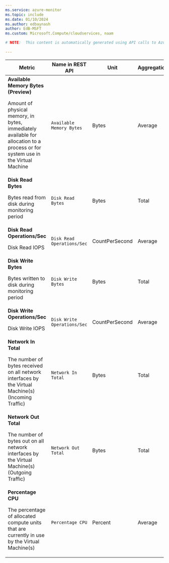 ```yaml
---
ms.service: azure-monitor
ms.topic: include
ms.date: 01/10/2024
ms.author: edbaynash
author: EdB-MSFT
ms.custom: Microsoft.Compute/cloudservices, naam

# NOTE:  This content is automatically generated using API calls to Azure. Any edits made on these files will be overwritten in the next run of the script. 
 
---
```


  
  
|Metric|Name in REST API|Unit|Aggregation|Dimensions|Time Grains|DS Export|
|---|---|---|---|---|---|---|
|**Available Memory Bytes (Preview)**<p><p>Amount of physical memory, in bytes, immediately available for allocation to a process or for system use in the Virtual Machine |`Available Memory Bytes` |Bytes |Average |`RoleInstanceId`, `RoleId`|PT1M |Yes|
|**Disk Read Bytes**<p><p>Bytes read from disk during monitoring period |`Disk Read Bytes` |Bytes |Total |`RoleInstanceId`, `RoleId`|PT1M |Yes|
|**Disk Read Operations/Sec**<p><p>Disk Read IOPS |`Disk Read Operations/Sec` |CountPerSecond |Average |`RoleInstanceId`, `RoleId`|PT1M |Yes|
|**Disk Write Bytes**<p><p>Bytes written to disk during monitoring period |`Disk Write Bytes` |Bytes |Total |`RoleInstanceId`, `RoleId`|PT1M |Yes|
|**Disk Write Operations/Sec**<p><p>Disk Write IOPS |`Disk Write Operations/Sec` |CountPerSecond |Average |`RoleInstanceId`, `RoleId`|PT1M |Yes|
|**Network In Total**<p><p>The number of bytes received on all network interfaces by the Virtual Machine(s) (Incoming Traffic) |`Network In Total` |Bytes |Total |`RoleInstanceId`, `RoleId`|PT1M |Yes|
|**Network Out Total**<p><p>The number of bytes out on all network interfaces by the Virtual Machine(s) (Outgoing Traffic) |`Network Out Total` |Bytes |Total |`RoleInstanceId`, `RoleId`|PT1M |Yes|
|**Percentage CPU**<p><p>The percentage of allocated compute units that are currently in use by the Virtual Machine(s) |`Percentage CPU` |Percent |Average |`RoleInstanceId`, `RoleId`|PT1M |Yes|